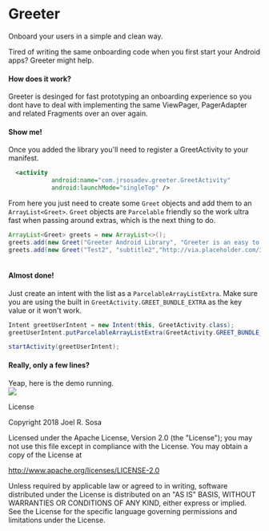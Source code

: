 # Greeter
Onboard your users in a simple and clean way. 

Tired of writing the same onboarding code when you first start your Android apps? Greeter might help. 

#### How does it work?  

Greeter is desinged for fast prototyping an onboarding experience so you dont have to deal with implementing the same ViewPager, PagerAdapter and related Fragments over an over again.  

#### Show me!  

Once you added the library you'll need to register a GreetActivity to your manifest.  

```xml  
  <activity
            android:name="com.jrsosadev.greeter.GreetActivity"
            android:launchMode="singleTop" />  
```  

From here you just need to create some `Greet` objects and add them to an `ArrayList<Greet>`. `Greet` objects are `Parcelable` friendly so the work ultra fast when passing around extras, which is the next thing to do.  

```java  
ArrayList<Greet> greets = new ArrayList<>();
greets.add(new Greet("Greeter Android Library", "Greeter is an easy to use onboarding library. Tired of writing the same initial onboarding experience? No more! ","https://images.pexels.com/photos/33684/astronaut-spacewalk-iss-tools.jpg?auto=compress&cs=tinysrgb&dpr=2&h=750&w=1260"));
greets.add(new Greet("Test2", "subtitle2","http://via.placeholder.com/350x150"));
        
```  

#### Almost done! 
Just create an intent with  the list as a `ParcelableArrayListExtra`. Make sure you are using the built in `GreetActivity.GREET_BUNDLE_EXTRA` as the key value or it won't work. 
```java
Intent greetUserIntent = new Intent(this, GreetActivity.class);
greetUserIntent.putParcelableArrayListExtra(GreetActivity.GREET_BUNDLE_EXTRA, greets);

startActivity(greetUserIntent);  				
```  

#### Really, only a few lines?  
Yeap, here is the demo running.   
<img src="https://github.com/jrsosadev/Greeter/blob/master/greeterdemo/screenshot.png"   />




License

Copyright 2018 Joel R. Sosa


Licensed under the Apache License, Version 2.0 (the "License");
you may not use this file except in compliance with the License.
You may obtain a copy of the License at

   http://www.apache.org/licenses/LICENSE-2.0

Unless required by applicable law or agreed to in writing, software
distributed under the License is distributed on an "AS IS" BASIS,
WITHOUT WARRANTIES OR CONDITIONS OF ANY KIND, either express or implied.
See the License for the specific language governing permissions and
limitations under the License.
